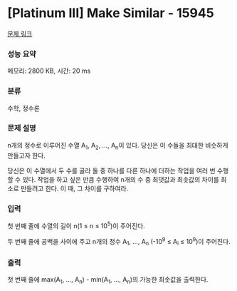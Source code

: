# [Platinum III] Make Similar - 15945 

[문제 링크](https://www.acmicpc.net/problem/15945) 

### 성능 요약

메모리: 2800 KB, 시간: 20 ms

### 분류

수학, 정수론

### 문제 설명

<p>n개의 정수로 이루어진 수열 A<sub>1</sub>, A<sub>2</sub>, …, A<sub>n</sub>이 있다. 당신은 이 수들을 최대한 비슷하게 만들고자 한다.</p>

<p>당신은 이 수열에서 두 수를 골라 둘 중 하나를 다른 하나에 더하는 작업을 여러 번 수행할 수 있다. 작업을 하고 싶은 만큼 수행하여 n개의 수 중 최댓값과 최솟값의 차이를 최소로 만들려고 한다. 이 때, 그 차이를 구하여라.</p>

### 입력 

 <p>첫 번째 줄에 수열의 길이 n(1 ≤ n ≤ 10<sup>5</sup>)이 주어진다.</p>

<p>두 번째 줄에 공백을 사이에 주고 n개의 정수 A<sub>1</sub>, …, A<sub>n</sub> (-10<sup>9</sup> ≤ A<sub>i</sub> ≤ 10<sup>9</sup>)이 주어진다.</p>

### 출력 

 <p>첫 번째 줄에 max(A<sub>1</sub>, ..., A<sub>n</sub>) - min(A<sub>1</sub>, ..., A<sub>n</sub>)의 가능한 최솟값을 출력한다.</p>

